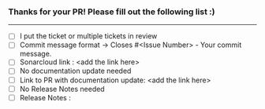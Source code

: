 <!-- if needed please write above the given line -->
### Thanks for your PR! Please fill out the following list :)

---
- [ ] I put the ticket or multiple tickets in review
- [ ] Commit message format → Closes #&lt;Issue Number&gt; - Your commit message.
- [ ] Sonarcloud link : \<add the link here>
- [ ] No documentation update needed
- [ ] Link to PR with documentation update: \<add the link here>
- [ ] No Release Notes needed
- [ ] Release Notes :
<!-- Please write your release notes between ```-->
```

```